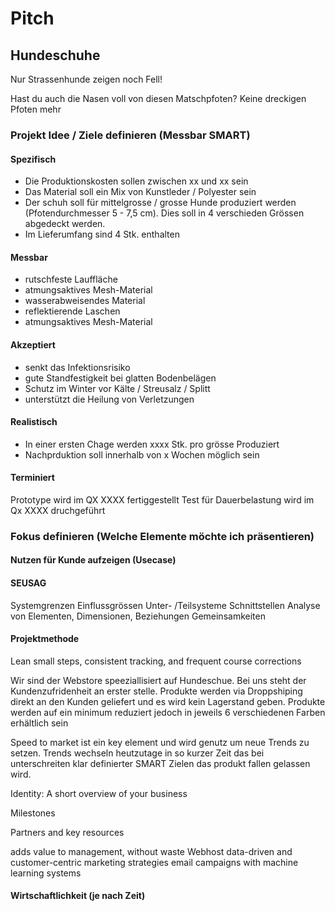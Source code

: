 # Pitch

## Hundeschuhe

Nur Strassenhunde zeigen noch Fell!


Hast du auch die Nasen voll von diesen Matschpfoten?
Keine dreckigen Pfoten mehr

### Projekt Idee / Ziele definieren (Messbar SMART)

#### Spezifisch
- Die Produktionskosten sollen zwischen xx und xx sein
- Das Material soll ein Mix von Kunstleder / Polyester sein
- Der schuh soll für mittelgrosse / grosse Hunde produziert werden (Pfotendurchmesser 5 - 7,5 cm). Dies soll in 4 verschieden Grössen abgedeckt werden.
- Im Lieferumfang sind 4 Stk. enthalten

#### Messbar
- rutschfeste Lauffläche
- atmungsaktives Mesh-Material
- wasserabweisendes Material
- reflektierende Laschen
- atmungsaktives Mesh-Material

#### Akzeptiert
- senkt das Infektionsrisiko
- gute Standfestigkeit bei glatten Bodenbelägen
- Schutz im Winter vor Kälte / Streusalz / Splitt
- unterstützt die Heilung von Verletzungen

#### Realistisch
- In einer ersten Chage werden xxxx Stk. pro grösse Produziert
- Nachprduktion soll innerhalb von x Wochen möglich sein

#### Terminiert
Prototype wird im QX XXXX fertiggestellt
Test für Dauerbelastung wird im Qx XXXX druchgeführt		
			
### Fokus definieren (Welche Elemente möchte ich präsentieren)


#### Nutzen für Kunde aufzeigen (Usecase)


#### SEUSAG
Systemgrenzen
Einflussgrössen
Unter- /Teilsysteme
Schnittstellen
Analyse von Elementen, Dimensionen, Beziehungen
Gemeinsamkeiten

				
                
#### Projektmethode

Lean 
small steps, consistent tracking, and frequent course corrections

Wir sind der Webstore speeziallisiert auf Hundeschue. 
Bei uns steht der Kundenzufridenheit an erster stelle.
Produkte werden via Droppshiping direkt an den Kunden geliefert und es wird kein Lagerstand geben.
Produkte werden auf ein minimum reduziert jedoch in jeweils 6 verschiedenen Farben erhältlich sein 

Speed to market ist ein key element und wird genutz um neue Trends zu setzen.
Trends wechseln heutzutage in so kurzer Zeit das bei unterschreiten klar definierter SMART Zielen das produkt fallen gelassen wird.



Identity: A short overview of your business

Milestones

Partners and key resources

adds value to management, without waste
Webhost
data-driven and customer-centric marketing strategies
email campaigns with machine learning systems   

				
#### Wirtschaftlichkeit (je nach Zeit)